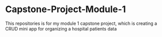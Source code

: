 # Capstone-Project-Module-1
This repositories is for my  module 1 capstone project, which is creating a CRUD mini app for organizing a hospital patients data
